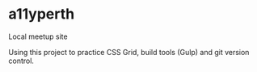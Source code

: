 # a11yperth
Local meetup site

Using this project to practice CSS Grid, build tools (Gulp) and git version control.
